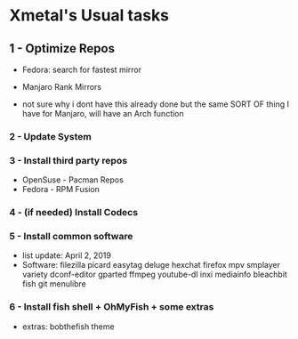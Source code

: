 # Xmetal's Usual tasks

## 1 - Optimize Repos

- Fedora: search for fastest mirror 
- Manjaro Rank Mirrors 

- not sure why i dont have this already done but the same SORT OF thing I have for Manjaro, will have an Arch function 

### 2 - Update System

### 3 - Install third party repos

- OpenSuse - Pacman Repos
- Fedora - RPM Fusion

### 4 - (if needed) Install Codecs

### 5 - Install common software

- list update: April 2, 2019
- Software: filezilla picard easytag deluge hexchat firefox mpv smplayer variety dconf-editor gparted ffmpeg youtube-dl inxi mediainfo bleachbit fish git menulibre

### 6 - Install fish shell + OhMyFish + some extras

- extras: bobthefish theme
